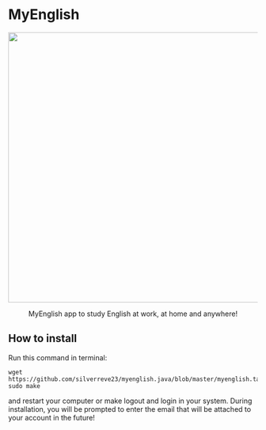 # MyEnglish

<p align="center">
    <img src="https://lh3.googleusercontent.com/vG0WnA-EWLZII967fKAnH-c_rA6q8DQTc0yDslTBny905SR4XhroO04DTMffUlmj70pHYQWqxwzy6_3p0sMj2i40AXsAVDNTs5i84wHA7fuR-KUaYN2ZsCQnZ8oTUOgviFoA-piH4IhJzxNZRqc9qh_wg8ey_Ewkd82eFFpaOxInZoOxrflV1BuLtQmh7BFS0LyliqDyycysdqkqD3zHZTDeLvrM7SmeQXHHFo3kiMhKvYO3TmuLRHVkdQ01T26unz0ejRtQMfipahhV6o6aun1l-FlRE4uAZKAgXOSBSPbiZsFaKpZ3WhUkSHCQdEbZBXNLraERv92Aa7wFQipkyRm_4WRDmcp0LudSoPbfnJ30fCXrkd-g82QwRABI_SV5ogdEuXbGBpUmhYa62026wkvgHJbnWq8uSkKMAuBecyrdaeSPJCzPMSLu8baSYbzW1q8c9iIDGgQAC_jZ1iNHJE5UD6B882S5yQq6g9vRyMlpEOcNw6k8d7i59CTIn0jFxb2-jtCxYShTecUe7urDWJwuH6r3jL1j_En9kTjarNYFZueQ-GR2S7cS1e82EIhxV9E2eyUWtVW7oFMMwhlP9myQShxPv8bVW4zQnJ52wuVyJ5au1AFPcw3RU4HMJAZxn_jxr7SBDqZcRleQLKDhuetK=w1192-h838-no" width="546">
</p>

<p align="center">
    MyEnglish app to study English at work, at home and anywhere!
</p>

## How to install

Run this command in terminal:

    wget https://github.com/silverreve23/myenglish.java/blob/master/myenglish.tar.gz
    sudo make

and restart your computer or make logout and login in your system. During installation, 
you will be prompted to enter the email that will be attached to your account in the future!







